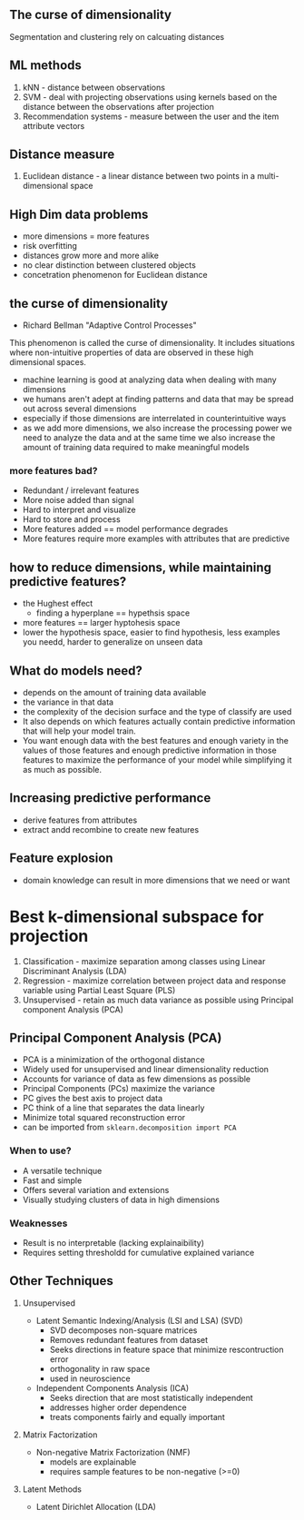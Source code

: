 ## The curse of dimensionality

Segmentation and clustering rely on calcuating distances

## ML methods
1. kNN - distance between observations 
1. SVM - deal with projecting observations using kernels based on the distance between the observations after projection
1. Recommendation systems - measure between the user and the item attribute vectors

## Distance measure
1. Euclidean distance - a linear distance between two points in a multi-dimensional space

## High Dim data problems
- more dimensions = more features
- risk overfitting
- distances grow more and more alike
- no clear distinction between clustered objects
- concetration phenomenon for Euclidean distance

## the curse of dimensionality
- Richard Bellman "Adaptive Control Processes"

This phenomenon is called the curse of dimensionality. It includes situations where non-intuitive properties of data are observed in these high dimensional spaces. 

- machine learning is good at analyzing data when dealing with many dimensions
- we humans aren't adept at finding patterns and data that may be spread out across several dimensions
- especially if those dimensions are interrelated in counterintuitive ways
- as we add more dimensions, we also increase the processing power we need to analyze the data and at the same time we also increase the amount of training data required to make meaningful models


### more features bad?
- Redundant / irrelevant features
- More noise added than signal
- Hard to interpret and visualize
- Hard to store and process 
- More features added == model performance degrades
- More features require more examples with attributes that are predictive

## how to reduce dimensions, while maintaining predictive features?
- the Hughest effect
  - finding a hyperplane == hypethsis space
- more features == larger hyptohesis space
- lower the hypothesis space, easier to find hypothesis, less examples you needd, harder to generalize on unseen data

## What do models need?
- depends on the amount of training data available 
- the variance in that data
- the complexity of the decision surface and the type of classify are used
- It also depends on which features actually contain predictive information that will help your model train. 
- You want enough data with the best features and enough variety in the values of those features and enough predictive information in those features to maximize the performance of your model while simplifying it as much as possible.

## Increasing predictive performance
- derive features from attributes
- extract andd recombine to create new features

## Feature explosion
- domain knowledge can result in more dimensions that we need or want

# Best k-dimensional subspace for projection
1. Classification - maximize separation among classes using Linear Discriminant Analysis (LDA)
1. Regression - maximize correlation between project data and response variable using Partial Least Square (PLS)
1. Unsupervised - retain as much data variance as possible using Principal component Analysis (PCA)

## Principal Component Analysis (PCA)
- PCA is a minimization of the orthogonal distance
- Widely used for unsupervised and linear dimensionality reduction
- Accounts for variance of data as few dimensions as possible 
- Principal Components (PCs) maximize the variance
- PC gives the best axis to project data
- PC think of a line that separates the data linearly  
- Minimize total squared reconstruction error
- can be imported from `sklearn.decomposition import PCA`

### When to use?
- A versatile technique
- Fast and simple
- Offers several variation and extensions
- Visually studying clusters of data in high dimensions

### Weaknesses
- Result is no interpretable (lacking explainaibility)
- Requires setting thresholdd for cumulative explained variance

## Other Techniques 
1. Unsupervised 
   - Latent Semantic Indexing/Analysis (LSI and LSA) (SVD)
      - SVD decomposes non-square matrices
      - Removes redundant features from dataset
      - Seeks directions in feature space that minimize rescontruction error
      - orthogonality in raw space
      - used in neuroscience
   - Independent Components Analysis (ICA)
      - Seeks direction that are most statistically independent
      - addresses higher order dependence
      - treats components fairly and equally important
1. Matrix Factorization
   - Non-negative Matrix Factorization (NMF)
      - models are explainable
      - requires sample features to be non-negative (>=0)
  
1. Latent Methods
   - Latent Dirichlet Allocation (LDA)
